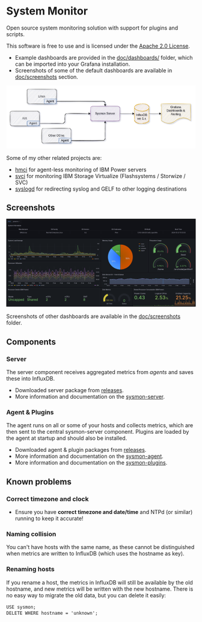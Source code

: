 # System Monitor

Open source system monitoring solution with support for plugins and scripts.

This software is free to use and is licensed under the [Apache 2.0 License](LICENSE).

- Example dashboards are provided in the [doc/dashboards/](doc/dashboards/) folder, which can be imported into your Grafana installation.
- Screenshots of some of the default dashboards are available in [doc/screenshots](doc/screenshots/) section.

![Sysmon Icon](doc/sysmon.png)

Some of my other related projects are:

- [hmci](https://github.com/mnellemann/hmci) for agent-less monitoring of IBM Power servers
- [svci](https://github.com/mnellemann/svci) for monitoring IBM Storage Virtualize (Flashsystems / Storwize / SVC)
- [syslogd](https://github.com/mnellemann/syslogd) for redirecting syslog and GELF to other logging destinations

## Screenshots


![screenshot](doc/screenshots/sysmon3.png)

Screenshots of other dashboards are available in the [doc/screenshots](doc/screenshots/) folder.

## Components

### Server

The server component receives aggregated metrics from *agents* and saves these into InfluxDB.

- Downloaded server package from [releases](https://github.com/mnellemann/sysmon/releases).
- More information and documentation on the [sysmon-server](server/README.md).

### Agent & Plugins

The agent runs on all or some of your hosts and collects metrics, which are then sent to the central sysmon-server component. Plugins are loaded by the agent at startup and should also be installed.

- Downloaded agent & plugin packages from [releases](https://github.com/mnellemann/sysmon/releases).
- More information and documentation on the [sysmon-agent](agent/README.md).
- More information and documentation on the [sysmon-plugins](plugins/README.md).


## Known problems

### Correct timezone and clock

- Ensure you have **correct timezone and date/time** and NTPd (or similar) running to keep it accurate!

### Naming collision

You can't have hosts with the same name, as these cannot be distinguished when metrics are
written to InfluxDB (which uses the hostname as key).

### Renaming hosts

If you rename a host, the metrics in InfluxDB will still be available by the old hostname, and new metrics will be written with the new hostname. There is no easy way to migrate the old data, but you can delete it easily:

```text
USE sysmon;
DELETE WHERE hostname = 'unknown';
```
